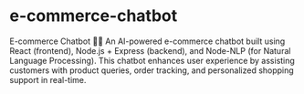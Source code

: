 # e-commerce-chatbot
E-commerce Chatbot 🛒🤖  An AI-powered e-commerce chatbot built using React (frontend), Node.js + Express (backend), and Node-NLP (for Natural Language Processing). This chatbot enhances user experience by assisting customers with product queries, order tracking, and personalized shopping support in real-time.
